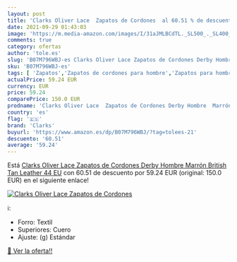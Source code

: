 ```yaml
---
layout: post
title: 'Clarks Oliver Lace  Zapatos de Cordones  al 60.51 % de descuento'
date: 2021-09-29 01:43:03
image: 'https://m.media-amazon.com/images/I/31aJMLBCdTL._SL500_._SL400_.jpg'
comments: true
category: ofertas
author: 'tole.es'
slug: 'B07M796WBJ-es Clarks Oliver Lace Zapatos de Cordones Derby Hombre Marrón...'
sku: 'B07M796WBJ-es'
tags: [ 'Zapatos','Zapatos de cordones para hombre','Zapatos para hombre','Zapatos y complementos','clarks','zapatos', ]
actualPrice: 59.24 EUR
currency: EUR
price: 59.24
comparePrice: 150.0 EUR
prodname: 'Clarks Oliver Lace  Zapatos de Cordones Derby Hombre  Marrón  British Tan Leather   44 EU'
country: 'es'
flag: '🇪🇸'
brand: 'Clarks'
buyurl: 'https://www.amazon.es/dp/B07M796WBJ/?tag=tolees-21'
descuento: '60.51'
average: '59.24'
---
```


Está [Clarks Oliver Lace  Zapatos de Cordones Derby Hombre  Marrón  British Tan Leather   44 EU](https://www.amazon.es/dp/B07M796WBJ/?tag=tolees-21) con 60.51 de descuento por 59.24 EUR (original: 150.0 EUR) en el siguiente enlace!

[![Clarks Oliver Lace  Zapatos de Cordones ](https://m.media-amazon.com/images/I/31aJMLBCdTL._SL500_._SL400_.jpg)](https://www.amazon.es/dp/B07M796WBJ/?tag=tolees-21)

ℹ️:

- Forro: Textil
- Superiores: Cuero
- Ajuste: (g) Estándar

[🛒 Ver la oferta!!](https://www.amazon.es/dp/B07M796WBJ/?tag=tolees-21)
